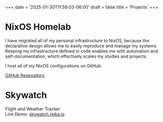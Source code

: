 +++
date = '2025-01-30T11:59:03-06:00'
draft = false
title = 'Projects'
+++

# NixOS Homelab

I have migrated all of my personal infrastructure to NixOS, because the declarative design allows me to easily reproduce and manage my systems. Keeping my infrastructure defined in code enables me with automation and self-documentation, which effectively scales my studies and projects.

I host all of my NixOS configurations on GitHub.

[GitHub Respository](https://github.com/reikanger/homelab)

# Skywatch
Flight and Weather Tracker  
Live Demo: [skywatch.reika.io](https://skywatch.reika.io/)
